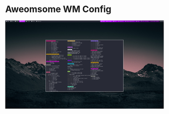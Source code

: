 # Aweomsome WM Config

![alt text](https://github.com/Antobio17/.config/blob/master/awesome/img/imagen_2021-01-22_122136.png?raw=true)
